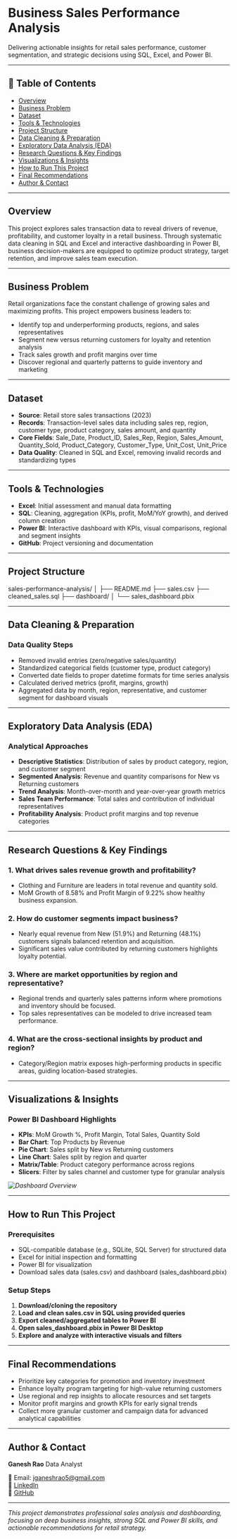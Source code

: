 # Business Sales Performance Analysis

Delivering actionable insights for retail sales performance, customer segmentation, and strategic decisions using SQL, Excel, and Power BI.

---

## 📌 Table of Contents

- [Overview](#overview)
- [Business Problem](#business-problem)
- [Dataset](#dataset)
- [Tools & Technologies](#tools--technologies)
- [Project Structure](#project-structure)
- [Data Cleaning & Preparation](#data-cleaning--preparation)
- [Exploratory Data Analysis (EDA)](#exploratory-data-analysis-eda)
- [Research Questions & Key Findings](#research-questions--key-findings)
- [Visualizations & Insights](#visualizations--insights)
- [How to Run This Project](#how-to-run-this-project)
- [Final Recommendations](#final-recommendations)
- [Author & Contact](#author--contact)

---

## Overview

This project explores sales transaction data to reveal drivers of revenue, profitability, and customer loyalty in a retail business. Through systematic data cleaning in SQL and Excel and interactive dashboarding in Power BI, business decision-makers are equipped to optimize product strategy, target retention, and improve sales team execution.

---

## Business Problem

Retail organizations face the constant challenge of growing sales and maximizing profits. This project empowers business leaders to:
- Identify top and underperforming products, regions, and sales representatives
- Segment new versus returning customers for loyalty and retention analysis
- Track sales growth and profit margins over time
- Discover regional and quarterly patterns to guide inventory and marketing

---

## Dataset

- **Source**: Retail store sales transactions (2023)
- **Records**: Transaction-level sales data including sales rep, region, customer type, product category, sales amount, and quantity
- **Core Fields**: Sale_Date, Product_ID, Sales_Rep, Region, Sales_Amount, Quantity_Sold, Product_Category, Customer_Type, Unit_Cost, Unit_Price
- **Data Quality**: Cleaned in SQL and Excel, removing invalid records and standardizing types

---

## Tools & Technologies

- **Excel**: Initial assessment and manual data formatting
- **SQL**: Cleaning, aggregation (KPIs, profit, MoM/YoY growth), and derived column creation
- **Power BI**: Interactive dashboard with KPIs, visual comparisons, regional and segment insights
- **GitHub**: Project versioning and documentation

---



## Project Structure

sales-performance-analysis/
│
├── README.md
├── sales.csv
├── cleaned_sales.sql
├── dashboard/
│ └── sales_dashboard.pbix





---

## Data Cleaning & Preparation

### Data Quality Steps

- Removed invalid entries (zero/negative sales/quantity)
- Standardized categorical fields (customer type, product category)
- Converted date fields to proper datetime formats for time series analysis
- Calculated derived metrics (profit, margins, growth)
- Aggregated data by month, region, representative, and customer segment for dashboard visuals

---

## Exploratory Data Analysis (EDA)

### Analytical Approaches

- **Descriptive Statistics**: Distribution of sales by product category, region, and customer segment
- **Segmented Analysis**: Revenue and quantity comparisons for New vs Returning customers
- **Trend Analysis**: Month-over-month and year-over-year growth metrics
- **Sales Team Performance**: Total sales and contribution of individual representatives
- **Profitability Analysis**: Product profit margins and top revenue categories

---

## Research Questions & Key Findings

### 1. What drives sales revenue growth and profitability?
- Clothing and Furniture are leaders in total revenue and quantity sold.
- MoM Growth of 8.58% and Profit Margin of 9.22% show healthy business expansion.

### 2. How do customer segments impact business?
- Nearly equal revenue from New (51.9%) and Returning (48.1%) customers signals balanced retention and acquisition.
- Significant sales value contributed by returning customers highlights loyalty potential.

### 3. Where are market opportunities by region and representative?
- Regional trends and quarterly sales patterns inform where promotions and inventory should be focused.
- Top sales representatives can be modeled to drive increased team performance.

### 4. What are the cross-sectional insights by product and region?
- Category/Region matrix exposes high-performing products in specific areas, guiding location-based strategies.

---

## Visualizations & Insights

### Power BI Dashboard Highlights

- **KPIs**: MoM Growth %, Profit Margin, Total Sales, Quantity Sold
- **Bar Chart**: Top Products by Revenue
- **Pie Chart**: Sales split by New vs Returning customers
- **Line Chart**: Sales split by region and quarter
- **Matrix/Table**: Product category performance across regions
- **Slicers**: Filter by sales channel and customer type for granular analysis

*![Dashboard Overview](images/dashboard.jpg)*

---

## How to Run This Project

### Prerequisites

- SQL-compatible database (e.g., SQLite, SQL Server) for structured data
- Excel for initial inspection and formatting
- Power BI for visualization
- Download sales data (sales.csv) and dashboard (sales_dashboard.pbix)

### Setup Steps

1. **Download/cloning the repository**
2. **Load and clean sales.csv in SQL using provided queries**
3. **Export cleaned/aggregated tables to Power BI**
4. **Open sales_dashboard.pbix in Power BI Desktop**
5. **Explore and analyze with interactive visuals and filters**

---

## Final Recommendations

- Prioritize key categories for promotion and inventory investment
- Enhance loyalty program targeting for high-value returning customers
- Use regional and rep insights to allocate resources and set targets
- Monitor profit margins and growth KPIs for early signal trends
- Collect more granular customer and campaign data for advanced analytical capabilities

---

## Author & Contact

**Ganesh Rao**
Data Analyst

📧 Email: jganeshrao5@gmail.com  
🔗 [LinkedIn](https://linkedin.com/in/j-ganesh-rao-055ba2279)  
🐙 [GitHub](https://github.com/GaneshRaogit)  

---

*This project demonstrates professional sales analysis and dashboarding, focusing on deep business insights, strong SQL and Power BI skills, and actionable recommendations for retail strategy.*

